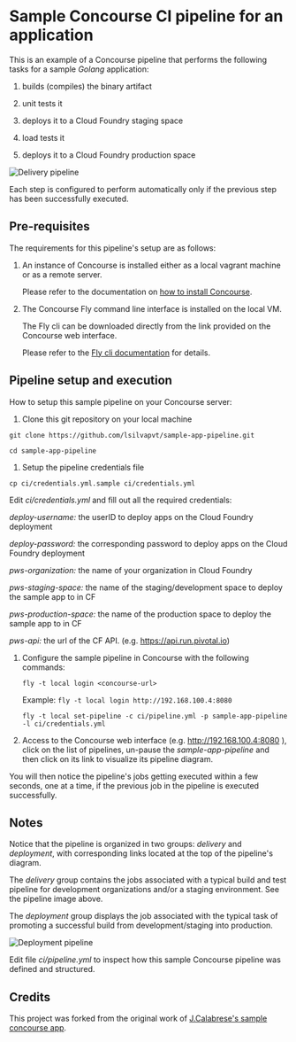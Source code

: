 # Sample Concourse CI pipeline for an application

This is an example of a Concourse pipeline that performs the following tasks for a sample _Golang_ application:

1. builds (compiles) the binary artifact

1. unit tests it

1. deploys it to a Cloud Foundry staging space

1. load tests it

1. deploys it to a Cloud Foundry production space

![Delivery pipeline][pipeline01]

Each step is configured to perform automatically only if the previous step has been successfully executed.

## Pre-requisites

The requirements for this pipeline's setup are as follows:

1. An instance of Concourse is installed either as a local vagrant machine or as a remote server.

   Please refer to the documentation on [how to install Concourse](http://concourse.ci/installing.html).

1. The Concourse Fly command line interface is installed on the local VM.

   The Fly cli can be downloaded directly from the link provided on the Concourse web interface.

   Please refer to the [Fly cli documentation](http://concourse.ci/fly-cli.html) for details.


## Pipeline setup and execution

How to setup this sample pipeline on your Concourse server:

1. Clone this git repository on your local machine

  ```git clone https://github.com/lsilvapvt/sample-app-pipeline.git```

  ```cd sample-app-pipeline```
1. Setup the pipeline credentials file

  ```cp ci/credentials.yml.sample ci/credentials.yml```

  Edit _ci/credentials.yml_ and fill out all the required credentials:

  _deploy-username:_ the userID to deploy apps on the Cloud Foundry deployment

  _deploy-password:_ the corresponding password to deploy apps on the Cloud Foundry deployment

  _pws-organization:_ the name of your organization in Cloud Foundry

  _pws-staging-space:_ the name of the staging/development space to deploy the sample app to in CF

  _pws-production-space:_ the name of the production space to deploy the sample app to in CF

  _pws-api:_ the url of the CF API. (e.g. https://api.run.pivotal.io)

1. Configure the sample pipeline in Concourse with the following commands:

   ```fly -t local login <concourse-url>```

   Example: ```fly -t local login http://192.168.100.4:8080```

   ```fly -t local set-pipeline -c ci/pipeline.yml -p sample-app-pipeline -l ci/credentials.yml```

1. Access to the Concourse web interface (e.g. http://192.168.100.4:8080 ), click on the list of pipelines, un-pause the _sample-app-pipeline_ and then click on its link to visualize its pipeline diagram.

You will then notice the pipeline's jobs getting executed within a few seconds, one at a time, if the previous job in the pipeline is executed successfully.



## Notes

Notice that the pipeline is organized in two groups: _delivery_ and _deployment_, with corresponding links located at the top of the pipeline's diagram.

The _delivery_ group contains the jobs associated with a typical build and test pipeline for development organizations and/or a staging environment. See the pipeline image above.

The _deployment_ group displays the job associated with the typical task of promoting a successful build from development/staging into production.

![Deployment pipeline][pipeline02]

Edit file _ci/pipeline.yml_ to inspect how this sample Concourse pipeline was defined and structured.


## Credits

This project was forked from the original work of [J.Calabrese's sample concourse app](https://github.com/xchapter7x/concourse-demo-app).

[pipeline01]: https://raw.githubusercontent.com/lsilvapvt/sample-app-pipeline/master/images/pipeline01.png "Delivery pipeline"
[pipeline02]: https://raw.githubusercontent.com/lsilvapvt/sample-app-pipeline/master/images/pipeline02.png "Deployment pipeline"
